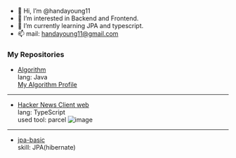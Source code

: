- 👋 Hi, I’m @handayoung11
- 👀 I’m interested in Backend and Frontend.
- 🌱 I’m currently learning JPA and typescript.
- 📫 mail: handayoung11@gmail.com
### My Repositories
  - [Algorithm](//github.com/handayoung11/algorithm)  
lang: Java  
[My Algorithm Profile](https://solved.ac/profile/handayoung11)
---
  - [Hacker News Client web](//github.com/handayoung11/hacker-news-client)  
lang: TypeScript  
used tool: parcel
![image](https://user-images.githubusercontent.com/37053970/140653922-6c667d6c-d329-4024-bb43-4b2ad12082c9.png)
---
  - [jpa-basic](//github.com/handayoung11/jpa-basic)  
skill: JPA(hibernate)
